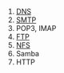 1. [DNS](lab1.md)  
2. [SMTP](lab2.md)
3. POP3, IMAP
4. [FTP](lab4.md)
5. [NFS](lab5.md)
6. Samba  
7. HTTP